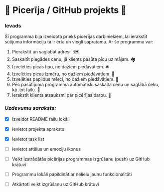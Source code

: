 # :pizza: Picerīja / GitHub projekts :pizza:

### Ievads

Šī programma bija izveidota priekš picerījas darbiniekiem, lai ierakstīt sūtijuma
informāciju tā ir ērta un viegli sapratama. Ar šo programmu var:

1.	Pierakstīt un saglabāt adresi. :world_map:
2.	Saskaitīt piegādes cenu, jā klients pasūta picu uz mājam. :houses:
3.	Izvelēties picas tipu, no dažiem piedāvātiem. :bellhop_bell: 
4.	Izvelēties picas izmēru, no dažiem piedāvātiem. :straight_ruler:
5.	Izvelēties papildus mērci, no dažiem piedāvātiem. :salt:
6.	Pēc pasūtījuma programma automātiski saskaita cēnu un saglābā čeku, kā .txt failu. :scroll:
7.	Ierakstīt klienta atsauksmi par picērījas darbu. :open_book:

### *Uzdevumu saraksts:*
-  [x] Izveidot README failu lokāli
-  [x] Ievietot projekta aprakstu
-  [x] Ievietot task list
-  [ ] Ievietot attēlus un emociju ikonus
-  [ ] Veikt izstrādātās picērijas programmas izgrūšanu (push) uz GitHub krātuvi
-  [ ] Programmu lokāli papildināt ar nelielu jaunu funkcionalitāti
-  [ ] Atkārtoti veikt izgrūšanu uz GitHub krātuvi


